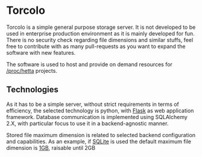 # Torcolo

Torcolo is a simple general purpose storage server. It is not developed to be used in enterprise production environment as it is mainly developed for fun. There is no security check regarding file dimensions and similar stuffs, feel free to contribute with as many pull-requests as you want to expand the software with new features.

The software is used to host and provide on demand resources for [/proc/hetta](https://blog.prochetta.best) projects.

## Technologies

As it has to be a simple server, without strict requirements in terms of efficiency, the selected technology is python, with [Flask](https://flask.palletsprojects.com/) as web application framework. Database communication is implemented using SQLAlchemy 2.X, with particular focus to use it in a backend-agnostic manner.

Stored file maximum dimension is related to selected backend configuration and capabilities. As an example, if [SQLite](https://www.sqlite.org/) is used the default maximum file dimension is [1GB](https://www.sqlite.org/limits.html), raisable until 2GB
